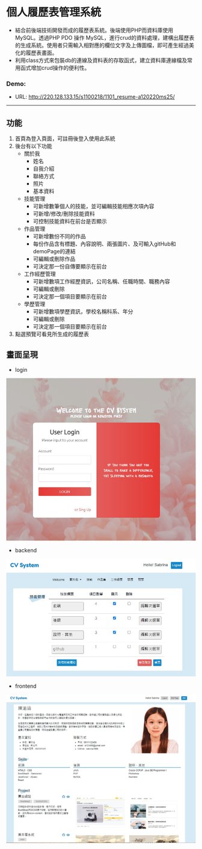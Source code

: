 # 個人履歷表管理系統
* 結合前後端技術開發而成的履歷表系統。後端使用PHP而資料庫使用MySQL。透過PHP PDO 操作 MySQL，進行crud的資料處理，建構出履歷表的生成系統。使用者只需輸入相對應的欄位文字及上傳圖檔，即可產生經過美化的履歷表畫面。
* 利用class方式來包裝db的連線及資料表的存取函式，建立資料庫連線檔及常用函式增加crud操作的便利性。

### Demo:
  * URL: http://220.128.133.15/s1100218/1101_resume-a120220ms25/
---
## 功能
1. 首頁為登入頁面，可註冊後登入使用此系統
2. 後台有以下功能
   * 關於我
     * 姓名
     * 自我介紹
     * 聯絡方式
     * 照片
     * 基本資料
   * 技能管理
     * 可新增數筆個人的技能，並可編輯技能相應次項內容
     * 可新增/修改/刪除技能資料
     * 可控制技能資料在前台是否顯示
   * 作品管理
     * 可新增數份不同的作品
     * 每份作品含有標題、內容說明、兩張圖片、及可輸入gitHub和demoPage的連結
     * 可編輯或刪除作品
     * 可決定那一份自傳要顯示在前台
   * 工作經歷管理
     * 可新增數項工作經歷資訊，公司名稱、任職時間、職務內容
     * 可編輯或刪除
     * 可決定那一個項目要顯示在前台
   * 學歷管理
      * 可新增數項學歷資訊，學校名稱科系、年分
     * 可編輯或刪除
     * 可決定那一個項目要顯示在前台
3. 點選預覽可看見所生成的履歷表


## 畫面呈現
* login

![image](https://github.com/a120220ms25/php_cvSystem/blob/master/cv_login.jpg?raw=true)

* backend

![image](https://github.com/a120220ms25/php_cvSystem/blob/master/cv_backend.jpg?raw=true)

* frontend

![image](https://github.com/a120220ms25/php_cvSystem/blob/master/cv_show.jpg?raw=true)

